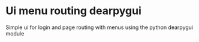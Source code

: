 # Ui menu routing dearpygui
 Simple ui for login and page routing with menus using the python dearpygui module
